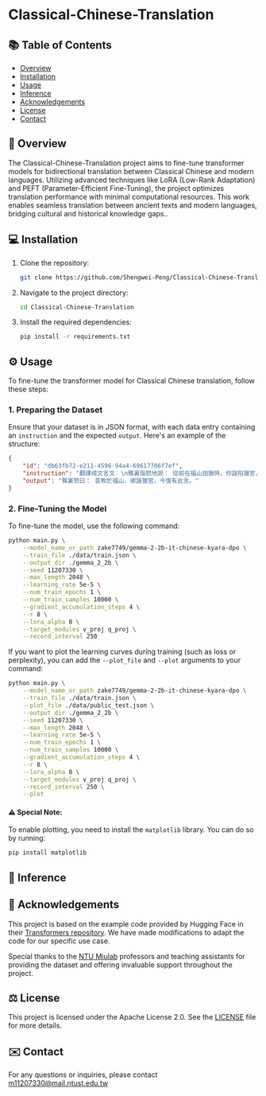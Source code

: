# Classical-Chinese-Translation

## 📚 Table of Contents

- [Overview](#overview)
- [Installation](#installation)
- [Usage](#usage)
- [Inference](#inference)
- [Acknowledgements](#acknowledgements)
- [License](#license)
- [Contact](#contact)

## 🌟 Overview
The Classical-Chinese-Translation project aims to fine-tune transformer models for bidirectional translation between Classical Chinese and modern languages. Utilizing advanced techniques like LoRA (Low-Rank Adaptation) and PEFT (Parameter-Efficient Fine-Tuning), the project optimizes translation performance with minimal computational resources. This work enables seamless translation between ancient texts and modern languages, bridging cultural and historical knowledge gaps..

## 💻 Installation

1. Clone the repository:
    ```sh
    git clone https://github.com/Shengwei-Peng/Classical-Chinese-Translation.git
    ```
2. Navigate to the project directory:
    ```sh
    cd Classical-Chinese-Translation
    ```
3. Install the required dependencies:
    ```sh
    pip install -r requirements.txt
    ```

## ⚙️ Usage

To fine-tune the transformer model for Classical Chinese translation, follow these steps:

### 1. Preparing the Dataset
Ensure that your dataset is in JSON format, with each data entry containing an `instruction` and the expected `output`. Here's an example of the structure:
```json
{
    "id": "db63fb72-e211-4596-94a4-69617706f7ef",
    "instruction": "翻譯成文言文：\n雅裏惱怒地說： 從前在福山田獵時，你誣陷獵官，現在又說這種話。\n答案：",
    "output": "雅裏怒曰： 昔畋於福山，卿誣獵官，今復有此言。"
}
```

### 2. Fine-Tuning the Model
To fine-tune the model, use the following command:
```sh
python main.py \
    --model_name_or_path zake7749/gemma-2-2b-it-chinese-kyara-dpo \
    --train_file ./data/train.json \
    --output_dir ./gemma_2_2b \
    --seed 11207330 \
    --max_length 2048 \
    --learning_rate 5e-5 \
    --num_train_epochs 1 \
    --num_train_samples 10000 \
    --gradient_accumulation_steps 4 \
    --r 8 \
    --lora_alpha 8 \
    --target_modules v_proj q_proj \
    --record_interval 250
```
If you want to plot the learning curves during training (such as loss or perplexity), you can add the `--plot_file` and `--plot` arguments to your command:
```sh
python main.py \
    --model_name_or_path zake7749/gemma-2-2b-it-chinese-kyara-dpo \
    --train_file ./data/train.json \
    --plot_file ./data/public_test.json \
    --output_dir ./gemma_2_2b \
    --seed 11207330 \
    --max_length 2048 \
    --learning_rate 5e-5 \
    --num_train_epochs 1 \
    --num_train_samples 10000 \
    --gradient_accumulation_steps 4 \
    --r 8 \
    --lora_alpha 8 \
    --target_modules v_proj q_proj \
    --record_interval 250 \
    --plot
```
#### ⚠️ Special Note: 
To enable plotting, you need to install the `matplotlib` library. You can do so by running:
```sh
pip install matplotlib
```

## 🔮 Inference

## 🙏 Acknowledgements

This project is based on the example code provided by Hugging Face in their [Transformers repository](https://github.com/huggingface/transformers/tree/main/examples/pytorch). We have made modifications to adapt the code for our specific use case.

Special thanks to the [NTU Miulab](http://adl.miulab.tw) professors and teaching assistants for providing the dataset and offering invaluable support throughout the project.

## ⚖️ License

This project is licensed under the Apache License 2.0. See the [LICENSE](./LICENSE) file for more details.

## ✉️ Contact

For any questions or inquiries, please contact m11207330@mail.ntust.edu.tw
